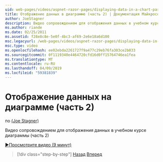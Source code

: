 ```yaml
---
uid: web-pages/videos/aspnet-razor-pages/displaying-data-in-a-chart-part-2
title: Отображение данных в диаграмме (часть 2) | Документация Майкрософт
author: JoeStagner
description: Видео сопровождением для отображения данных в учебном курсе диаграммы (часть 2)
ms.author: riande
ms.date: 02/25/2011
ms.assetid: f28e8c8e-5e0f-4bc3-af69-2e6e18a6d100
msc.legacyurl: /web-pages/videos/aspnet-razor-pages/displaying-data-in-a-chart-part-2
msc.type: video
ms.openlocfilehash: ee02ebda2261727f9a477c29eb76fa303ce2b033
ms.sourcegitcommit: 0f1119340e4464720cfd16d0ff15764746ea1fea
ms.translationtype: MT
ms.contentlocale: ru-RU
ms.lasthandoff: 04/09/2019
ms.locfileid: "59381839"
---
```

# <a name="displaying-data-in-a-chart-part-2"></a>Отображение данных на диаграмме (часть 2)

по [(Joe Stagner)](https://github.com/JoeStagner)

Видео сопровождением для отображения данных в учебном курсе диаграммы (часть 2)

[&#9654;Просмотрите видео (9 минут)](https://channel9.msdn.com/Blogs/ASP-NET-Site-Videos/displaying-data-in-a-chart-part-2)

> [!div class="step-by-step"]
> [Назад](displaying-data-in-a-chart-part-1.md)
> [Вперед](working-with-files.md)
